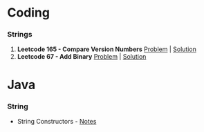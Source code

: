 # Coding

### Strings
1. **Leetcode 165 - Compare Version Numbers**
    [Problem](https://leetcode.com/problems/compare-version-numbers/description/?envType=daily-question&envId=2025-09-23) | [Solution](../Coding/Strings/Leetcode_165.java)
2. **Leetcode 67 - Add Binary**
    [Problem](https://leetcode.com/problems/add-binary/) | [Solution](../Coding/Strings/Leetcode_67.java)


# Java
### String 
- String Constructors - [Notes](../NOTES/String.txt)
